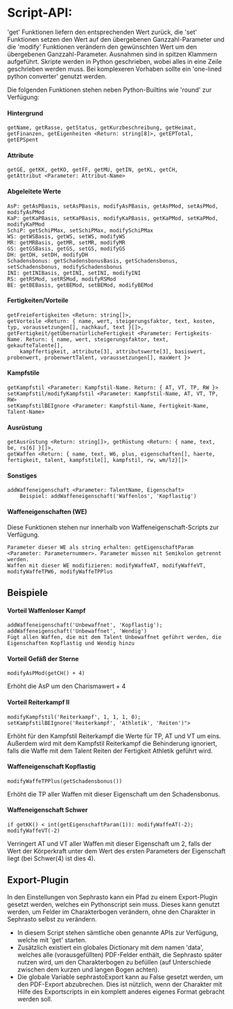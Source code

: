 # Script-API:
'get' Funktionen liefern den entsprechenden Wert zurück, die 'set' Funktionen setzen den Wert auf den übergebenen Ganzzahl-Parameter und die 'modify' Funktionen verändern den gewünschten Wert um den übergebenen Ganzzahl-Parameter. Ausnahmen sind in spitzen Klammern aufgeführt. Skripte werden in Python geschrieben, wobei alles in eine Zeile geschrieben werden muss. Bei komplexeren Vorhaben sollte ein 'one-lined python converter' genutzt werden.

Die folgenden Funktionen stehen neben Python-Builtins wie 'round' zur Verfügung:

#### Hintergrund
    getName, getRasse, getStatus, getKurzbeschreibung, getHeimat, getFinanzen, getEigenheiten <Return: string[8]>, getEPTotal, getEPSpent

#### Attribute
    getGE, getKK, getKO, getFF, getMU, getIN, getKL, getCH,
    getAttribut <Parameter: Attribut-Name>

#### Abgeleitete Werte
    AsP: getAsPBasis, setAsPBasis, modifyAsPBasis, getAsPMod, setAsPMod, modifyAsPMod
    KaP: getKaPBasis, setKaPBasis, modifyKaPBasis, getKaPMod, setKaPMod, modifyKaPMod
    SchiP: getSchiPMax, setSchiPMax, modifySchiPMax
    WS: getWSBasis, getWS, setWS, modifyWS
    MR: getMRBasis, getMR, setMR, modifyMR
    GS: getGSBasis, getGS, setGS, modifyGS
    DH: getDH, setDH, modifyDH
    Schadensbonus: getSchadensbonusBasis, getSchadensbonus, setSchadensbonus, modifySchadensbonus
    INI: getINIBasis, getINI, setINI, modifyINI
    RS: getRSMod, setRSMod, modifyRSMod
    BE: getBEBasis, getBEMod, setBEMod, modifyBEMod

#### Fertigkeiten/Vorteile
    getFreieFertigkeiten <Return: string[]>,
    getVorteile <Return: { name, wert, steigerungsfaktor, text, kosten, typ, voraussetzungen[], nachkauf, text }[]>,
    getFertigkeit/getÜbernatürlicheFertigkeit <Parameter: Fertigkeits-Name. Return: { name, wert, steigerungsfaktor, text, gekaufteTalente[],
        kampffertigkeit, attribute[3], attributswerte[3], basiswert, probenwert, probenwertTalent, voraussetzungen[], maxWert }>

#### Kampfstile
    getKampfstil <Parameter: Kampfstil-Name. Return: { AT, VT, TP, RW }>
    setKampfstil/modifyKampfstil <Parameter: Kampfstil-Name, AT, VT, TP, RW>
    setKampfstilBEIgnore <Parameter: Kampfstil-Name, Fertigkeit-Name, Talent-Name>

#### Ausrüstung
    getAusrüstung <Return: string[]>, getRüstung <Return: { name, text, be, rs[6] }[]>,
    getWaffen <Return: { name, text, W6, plus, eigenschaften[], haerte, fertigkeit, talent, kampfstile[], kampfstil, rw, wm/lz}[]>

#### Sonstiges
    addWaffeneigenschaft <Parameter: TalentName, Eigenschaft>
        Beispiel: addWaffeneigenschaft('Waffenlos', 'Kopflastig')
    
#### Waffeneigenschaften (WE)
Diese Funktionen stehen nur innerhalb von Waffeneigenschaft-Scripts zur Verfügung.

    Parameter dieser WE als string erhalten: getEigenschaftParam <Parameter: Parameternummer>. Parameter müssen mit Semikolon getrennt werden.  
    Waffen mit dieser WE modifizieren: modifyWaffeAT, modifyWaffeVT, modifyWaffeTPW6, modifyWaffeTPPlus
       
## Beispiele

#### Vorteil Waffenloser Kampf
    addWaffeneigenschaft('Unbewaffnet', 'Kopflastig'); addWaffeneigenschaft('Unbewaffnet', 'Wendig')
    Fügt allen Waffen, die mit dem Talent Unbewaffnet geführt werden, die Eigenschaften Kopflastig und Wendig hinzu

#### Vorteil Gefäß der Sterne
    modifyAsPMod(getCH() + 4)
Erhöht die AsP um den Charismawert + 4

#### Vorteil Reiterkampf II
    modifyKampfstil('Reiterkampf', 1, 1, 1, 0); setKampfstilBEIgnore('Reiterkampf', 'Athletik', 'Reiten')">
Erhöht für den Kampfstil Reiterkampf die Werte für TP, AT und VT um eins. Außerdem wird mit dem Kampfstil Reiterkampf die Behinderung ignoriert, falls die Waffe mit dem Talent Reiten der Fertigkeit Athletik geführt wird.

#### Waffeneigenschaft Kopflastig
    modifyWaffeTPPlus(getSchadensbonus())
Erhöht die TP aller Waffen mit dieser Eigenschaft um den Schadensbonus.

#### Waffeneigenschaft Schwer
    if getKK() < int(getEigenschaftParam(1)): modifyWaffeAT(-2); modifyWaffeVT(-2)
Verringert AT und VT aller Waffen mit dieser Eigenschaft um 2, falls der Wert der Körperkraft unter dem Wert des ersten Parameters der Eigenschaft liegt (bei Schwer(4) ist dies 4).

## Export-Plugin
In den Einstellungen von Sephrasto kann ein Pfad zu einem Export-Plugin gesetzt werden, welches ein Pythonscript sein muss. Dieses kann genutzt werden, um Felder im Charakterbogen verändern, ohne den Charakter in Sephrasto selbst zu verändern.
- In diesem Script stehen sämtliche oben genannte APIs zur Verfügung, welche mit 'get' starten.
- Zusätzlich existiert ein globales Dictionary mit dem namen 'data', welches alle (vorausgefüllten) PDF-Felder enthält, die Sephrasto später nutzen wird, um den Charakterbogen zu befüllen (auf Unterschiede zwischen dem kurzen und langen Bogen achten).
- Die globale Variable sephrastoExport kann au False gesetzt werden, um den PDF-Export abzubrechen. Dies ist nützlich, wenn der Charakter mit Hilfe des Exportscripts in ein komplett anderes eigenes Format gebracht werden soll.